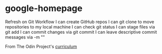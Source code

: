 # google-homepage
Refresh on Git Workflow
I can create GitHub repos
I can git clone to move repositories to my local machine
I can check git status
I can stage files via git add
I can commit changes via git commit
I can leave descriptive commit messages via -m ""

From The Odin Project's [curriculum](http://www.theodinproject.com/courses/web-development-101/lessons/html-css)